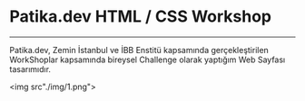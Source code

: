 # Patika.dev HTML / CSS Workshop 
---
Patika.dev, Zemin İstanbul ve İBB Enstitü kapsamında gerçekleştirilen WorkShoplar kapsamında bireysel Challenge olarak yaptığım Web Sayfası tasarımıdır.

<img src"./img/1.png">
